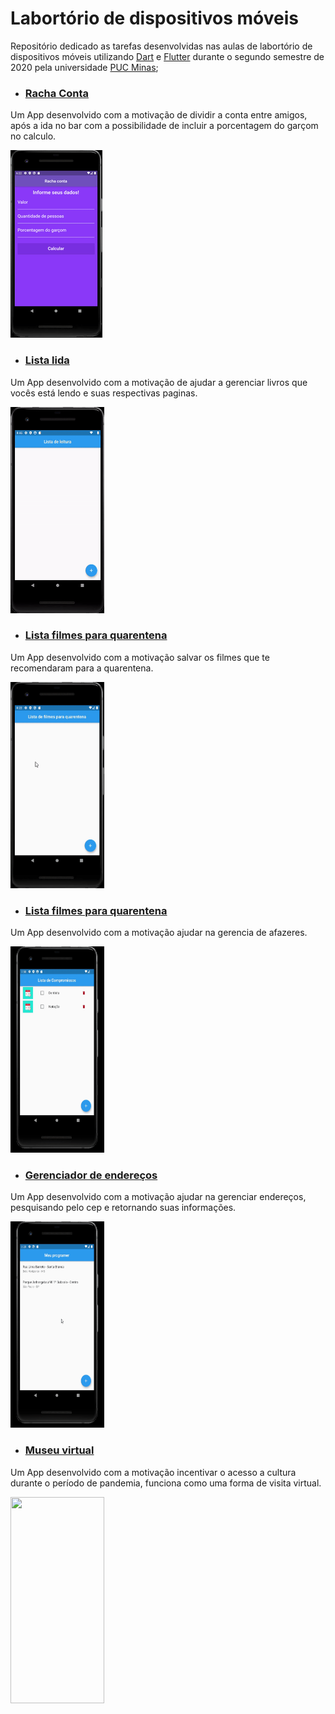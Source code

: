 # Labortório de dispositivos móveis

Repositório dedicado as tarefas desenvolvidas nas aulas de labortório de dispositivos móveis utilizando [Dart](https://dart.dev/guides/language) e [Flutter](https://flutter.dev/)  durante o segundo semestre de 2020 pela universidade [PUC Minas](https://www.pucminas.br/);

- ### [Racha Conta](/racha_conta)
Um App desenvolvido com a motivação de dividir a conta entre amigos, após a ida no bar com a possibilidade de incluir a porcentagem do garçom no calculo.

![](/racha_conta/example/demo.gif)

- ### [Lista lida](/lista_livros_lidos)
Um App desenvolvido com a motivação de ajudar a gerenciar livros que vocês está lendo e suas respectivas paginas.

<img src="/lista_livros_lidos/example/demo.gif" width="150" height="330"/>

- ### [Lista filmes para quarentena](/lista_filmes)
Um App desenvolvido com a motivação salvar os filmes que te recomendaram para a quarentena.

<img src="/lista_filmes/example/demo.gif" width="150" height="330"/>

- ### [Lista filmes para quarentena](/lista_tarefas)
Um App desenvolvido com a motivação ajudar na gerencia de afazeres.

<img src="/lista_tarefas/example/demo.gif" width="150" height="330"/>

- ### [Gerenciador de endereços](/cadastro_CEP)
Um App desenvolvido com a motivação ajudar na gerenciar endereços, pesquisando pelo cep e retornando suas informações.

<img src="/cadastro_CEP/example/demo.gif" width="150" height="330"/>

- ### [Museu virtual](/virtual_museu)
Um App desenvolvido com a motivação incentivar o acesso a cultura durante o período de pandemia, funciona como uma forma de visita virtual.

<img src="/virtual_museu/lib/examples/demo1.gif" width="150" height="330"/>
